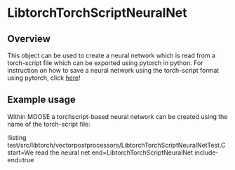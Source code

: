 # LibtorchTorchScriptNeuralNet

## Overview

This object can be used to create a neural network which is read from a torch-script file which can be
exported using pytorch in python. For instruction on how to save a neural network using the torch-script format
using pytorch, click [here](https://pytorch.org/tutorials/advanced/cpp_export.html)!

## Example usage

Within MOOSE a torchscript-based neural network can be created using the name of the torch-script file:

!listing test/src/libtorch/vectorpostprocessors/LibtorchTorchScriptNeuralNetTest.C start=We read the neural net end=LibtorchTorchScriptNeuralNet include-end=true
